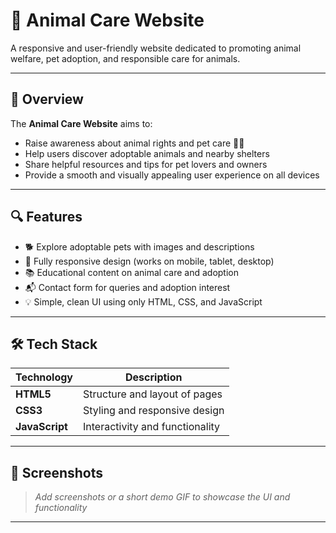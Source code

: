 # 🐾 Animal Care Website

A responsive and user-friendly website dedicated to promoting animal welfare, pet adoption, and responsible care for animals.

---

## 🌟 Overview

The **Animal Care Website** aims to:

- Raise awareness about animal rights and pet care 🐶🐱  
- Help users discover adoptable animals and nearby shelters  
- Share helpful resources and tips for pet lovers and owners  
- Provide a smooth and visually appealing user experience on all devices

---

## 🔍 Features

- 🐕 Explore adoptable pets with images and descriptions  
- 📱 Fully responsive design (works on mobile, tablet, desktop)  
- 📚 Educational content on animal care and adoption  
- 📬 Contact form for queries and adoption interest  
- 💡 Simple, clean UI using only HTML, CSS, and JavaScript

---

## 🛠️ Tech Stack

| Technology | Description                     |
|------------|---------------------------------|
| **HTML5**  | Structure and layout of pages   |
| **CSS3**   | Styling and responsive design   |
| **JavaScript** | Interactivity and functionality |

---

## 📸 Screenshots

> _Add screenshots or a short demo GIF to showcase the UI and functionality_

---

